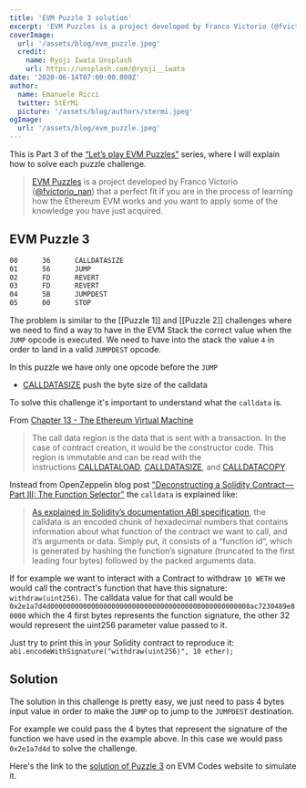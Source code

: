 ```yaml
---
title: 'EVM Puzzle 3 solution'
excerpt: 'EVM Puzzles is a project developed by Franco Victorio (@fvictorio_nan) that is a perfect fit if you are in the process of learning how the Ethereum EVM works, and you want to apply some of the knowledge you have just acquired.'
coverImage:
  url: '/assets/blog/evm_puzzle.jpeg'
  credit:
    name: Ryoji Iwata Unsplash
    url: https://unsplash.com/@ryoji__iwata
date: '2020-06-14T07:00:00.000Z'
author:
  name: Emanuele Ricci
  twitter: StErMi
  picture: '/assets/blog/authors/stermi.jpeg'
ogImage:
  url: '/assets/blog/evm_puzzle.jpeg'
---
```


This is Part 3 of the [“Let’s play EVM Puzzles”](https://stermi.xyz/blog/lets-play-evm-puzzles) series, where I will explain how to solve each puzzle challenge.

> [EVM Puzzles](https://github.com/fvictorio/evm-puzzles) is a project developed by Franco Victorio ([@fvictorio_nan](https://twitter.com/fvictorio_nan)) that a perfect fit if you are in the process of learning how the Ethereum EVM works and you want to apply some of the knowledge you have just acquired.

## EVM Puzzle 3

```bash
00      36      CALLDATASIZE
01      56      JUMP
02      FD      REVERT
03      FD      REVERT
04      5B      JUMPDEST
05      00      STOP
```

The problem is similar to the [[Puzzle 1]] and [[Puzzle 2]] challenges where we need to find a way to have in the EVM Stack the correct value when the `JUMP` opcode is executed. We need to have into the stack the value `4` in order to land in a valid `JUMPDEST` opcode.

In this puzzle we have only one opcode before the `JUMP`

- [CALLDATASIZE](https://www.evm.codes/#36) push the byte size of the calldata

To solve this challenge it's important to understand what the `calldata` is.

From [Chapter 13 - The Ethereum Virtual Machine](https://github.com/ethereumbook/ethereumbook/blob/develop/13evm.asciidoc)

> The call data region is the data that is sent with a transaction. In the case of contract creation, it would be the constructor code. This region is immutable and can be read with the instructions [CALLDATALOAD](http://localhost:3000/#35), [CALLDATASIZE](http://localhost:3000/#36), and [CALLDATACOPY](http://localhost:3000/#37).

Instead from OpenZeppelin blog post ["Deconstructing a Solidity Contract — Part III: The Function Selector"](https://blog.openzeppelin.com/deconstructing-a-solidity-contract-part-iii-the-function-selector-6a9b6886ea49/) the `calldata` is explained like:

> [As explained in Solidity’s documentation ABI specification](https://docs.soliditylang.org/en/v0.8.14/abi-spec.html), the calldata is an encoded chunk of hexadecimal numbers that contains information about what function of the contract we want to call, and it’s arguments or data. Simply put, it consists of a “function id”, which is generated by hashing the function’s signature (truncated to the first leading four bytes) followed by the packed arguments data.

If for example we want to interact with a Contract to withdraw `10 WETH` we would call the contract's function that have this signature: `withdraw(uint256)`. The calldata value for that call would be `0x2e1a7d4d0000000000000000000000000000000000000000000000008ac7230489e80000` which the 4 first bytes represents the function signature, the other 32 would represent the uint256 parameter value passed to it.

Just try to print this in your Solidity contract to reproduce it: `abi.encodeWithSignature("withdraw(uint256)", 10 ether);`

## Solution

The solution in this challenge is pretty easy, we just need to pass 4 bytes input value in order to make the `JUMP` op to jump to the `JUMPDEST` destination.

For example we could pass the 4 bytes that represent the signature of the function we have used in the example above. In this case we would pass `0x2e1a7d4d` to solve the challenge.

Here's the link to the [solution of Puzzle 3](https://www.evm.codes/playground?callValue=0&unit=Wei&callData=0x2e1a7d4d&codeType=Bytecode&code=%273656FDFD5B00%27_) on EVM Codes website to simulate it.
